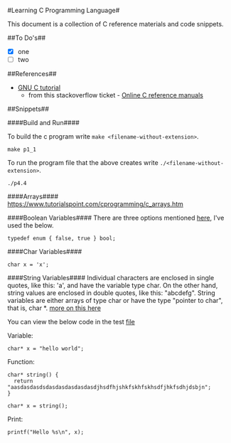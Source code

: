 #Learning C Programming Language#

This document is a collection of C reference materials and code snippets.

##To Do's##
- [x] one
- [ ] two

##References##
* [GNU C tutorial](http://www.crasseux.com/books/ctutorial/)
    * from this stackoverflow ticket - [Online C reference manuals](http://stackoverflow.com/questions/190006/online-c-reference-manuals)

##Snippets##

####Build and Run####

To build the c program write `make <filename-without-extension>`.

    make p1_1
    
To run the program file that the above creates write `./<filename-without-extension>`.

    ./p4.4

####Arrays####
https://www.tutorialspoint.com/cprogramming/c_arrays.htm

####Boolean Variables####
There are three options mentioned [here](http://stackoverflow.com/a/1921557), I've used the below.

    typedef enum { false, true } bool;
    
####Char Variables####

    char x = 'x';

####String Variables####
Individual characters are enclosed in single quotes, like this: 'a', and have the variable type char. On the other hand, string values are enclosed in double quotes, like this: "abcdefg". String variables are either arrays of type char or have the type "pointer to char", that is, char *.
[more on this here](http://www.crasseux.com/books/ctutorial/Conventions-and-declarations.html#Conventions%20and%20declarations)

You can view the below code in the test [file](/strings.c)

Variable:

    char* x = "hello world";
    
Function:

    char* string() {
      return "aasdasdasdsdasdasdasdasdasdjhsdfhjshkfskhfskhsdfjhkfsdhjdsbjn";
    }
    
    char* x = string();

Print:

    printf("Hello %s\n", x);
